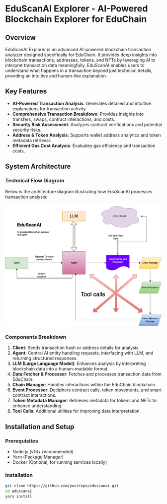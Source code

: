 # EduScanAI Explorer - AI-Powered Blockchain Explorer for EduChain

## Overview
EduScanAI Explorer is an advanced AI-powered blockchain transaction analyzer designed specifically for EduChain. It provides deep insights into blockchain transactions, addresses, tokens, and NFTs by leveraging AI to interpret transaction data meaningfully. EduScanAI enables users to understand what happens in a transaction beyond just technical details, providing an intuitive and human-like explanation.

## Key Features
- **AI-Powered Transaction Analysis**: Generates detailed and intuitive explanations for transaction activity.
- **Comprehensive Transaction Breakdown**: Provides insights into transfers, swaps, contract interactions, and costs.
- **Security Risk Assessment**: Analyzes contract verifications and potential security risks.
- **Address & Token Analysis**: Supports wallet address analytics and token metadata retrieval.
- **Efficient Gas Cost Analysis**: Evaluates gas efficiency and transaction costs.

## System Architecture
### Technical Flow Diagram
Below is the architecture diagram illustrating how EduScanAI processes transaction analysis:

![EduScanAI Architecture](./eduscanai.png)

### Components Breakdown
1. **Client**: Sends transaction hash or address details for analysis.
2. **Agent**: Central AI entity handling requests, interfacing with LLM, and returning structured responses.
3. **LLM (Large Language Model)**: Enhances analysis by interpreting blockchain data into a human-readable format.
4. **Data Fetcher & Processor**: Fetches and processes transaction data from EduChain.
5. **Chain Manager**: Handles interactions within the EduChain blockchain.
6. **Event Processor**: Deciphers contract calls, token movements, and smart contract interactions.
7. **Token Metadata Manager**: Retrieves metadata for tokens and NFTs to enhance understanding.
8. **Tool Calls**: Additional utilities for improving data interpretation.

## Installation and Setup
### Prerequisites
- Node.js (v16+ recommended)
- Yarn (Package Manager)
- Docker (Optional, for running services locally)

### Installation
```sh
git clone https://github.com/yourrepo/eduscanai.git
cd eduscanai
yarn install
